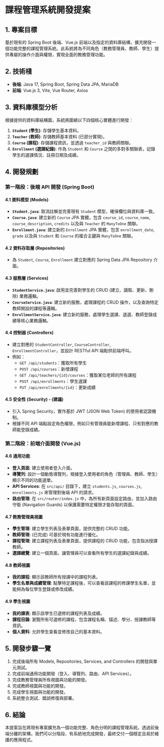 # 課程管理系統開發提案

## 1. 專案目標

基於現有的 Spring Boot 後端、Vue.js 前端以及指定的資料庫結構，擴充開發一個功能完整的課程管理系統。此系統將為不同角色（教務管理員、教師、學生）提供專屬的操作介面與權限，實現全面的教務管理功能。

## 2. 技術棧

- **後端**: Java 17, Spring Boot, Spring Data JPA, MariaDB
- **前端**: Vue.js 3, Vite, Vue Router, Axios

## 3. 資料庫模型分析

根據提供的資料庫結構圖，系統將圍繞以下四個核心實體進行開發：

1.  **`Student` (學生)**: 存儲學生基本資料。
2.  **`Teacher` (教師)**: 存儲教師基本資料 (已部分實現)。
3.  **`Course` (課程)**: 存儲課程資訊，並透過 `teacher_id` 與教師關聯。
4.  **`Enrollment` (選課紀錄)**: 作為 `Student` 和 `Course` 之間的多對多關聯表，記錄學生的選課情況、註冊日期及成績。

## 4. 開發規劃

### 第一階段：後端 API 開發 (Spring Boot)

#### 4.1 資料模型 (Models)

- **`Student.java`**: 取消註解並完善現有 `Student` 模型，確保欄位與資料庫一致。
- **`Course.java`**: 建立新的 `Course` JPA 實體，包含 `course_id`, `course_name`, `course_description`, `credits` 以及與 `Teacher` 的 `ManyToOne` 關聯。
- **`Enrollment.java`**: 建立新的 `Enrollment` JPA 實體，包含 `enrollment_date`, `grade` 以及與 `Student` 和 `Course` 的複合主鍵與 `ManyToOne` 關聯。

#### 4.2 資料存取層 (Repositories)

- 為 `Student`, `Course`, `Enrollment` 建立對應的 Spring Data JPA Repository 介面。

#### 4.3 服務層 (Services)

- **`StudentService.java`**: 啟用並完善對學生的 CRUD (建立、讀取、更新、刪除) 業務邏輯。
- **`CourseService.java`**: 建立新的服務，處理課程的 CRUD 操作，以及查詢特定教師開設的課程等邏輯。
- **`EnrollmentService.java`**: 建立新的服務，處理學生選課、退選、教師登錄成績等核心業務邏輯。

#### 4.4 控制器 (Controllers)

- 建立對應的 `StudentController`, `CourseController`, `EnrollmentController`，並設計 RESTful API 端點供前端呼叫。
- 例如：
  - `GET /api/students`：獲取所有學生
  - `POST /api/courses`：新增課程
  - `GET /api/teachers/{id}/courses`：獲取某位老師的所有課程
  - `POST /api/enrollments`：學生選課
  - `PUT /api/enrollments/{id}`：更新成績

#### 4.5 安全性 (Security) - (建議)

- 引入 Spring Security，實作基於 JWT (JSON Web Token) 的使用者認證機制。
- 根據不同 API 端點設定角色權限，例如只有管理員能新增課程、只有對應的教師能登錄成績。

### 第二階段：前端介面開發 (Vue.js)

#### 4.6 通用功能

- **登入頁面**: 建立使用者登入介面。
- **導覽列**: 設計一個動態導覽列，根據登入使用者的角色（管理員、教師、學生）顯示不同的功能選單。
- **API Services**: 在 `src/api/` 目錄下，建立 `students.js`, `courses.js`, `enrollments.js` 來管理對後端 API 的請求。
- **路由管理**: 在 `src/router/index.js` 中，為所有新頁面設定路由，並加入路由守衛 (Navigation Guards) 以保護需要特定權限才能存取的頁面。

#### 4.7 教務管理員視圖

- **學生管理**: 建立學生列表及表單頁面，提供完整的 CRUD 功能。
- **教師管理**: (已完成) 可基於現有功能進行優化。
- **課程管理**: 建立課程列表及表單頁面，提供課程的 CRUD 功能，包含指派授課教師。
- **選課總覽**: 建立一個頁面，讓管理員可以查看所有學生的選課紀錄與成績。

#### 4.8 教師視圖

- **我的課程**: 顯示該教師所有授課中的課程列表。
- **學生名單與成績管理**: 點擊特定課程後，可以查看該課程的修課學生名單，並能夠為每位學生登錄或修改成績。

#### 4.9 學生視圖

- **我的課表**: 顯示該學生已選修的課程列表及成績。
- **課程目錄**: 瀏覽所有可選修的課程，包含課程名稱、描述、學分、授課教師等資訊。
- **個人資料**: 允許學生查看並修改自己的基本資料。

## 5. 開發步驟一覽

1.  完成後端所有 Models, Repositories, Services, and Controllers 的開發與單元測試。
2.  完成前端通用功能開發（登入、導覽列、路由、API Services）。
3.  完成教務管理員所有視圖與功能的開發。
4.  完成教師視圖與功能的開發。
5.  完成學生視圖與功能的開發。
6.  系統整合測試、錯誤修復與部署。

## 6. 結論

本提案旨在將現有專案擴充為一個功能完整、角色分明的課程管理系統。透過前後端分離的架構，我們可以分階段、有系統地完成開發，最終交付一個穩定且易於維護的應用程式。
